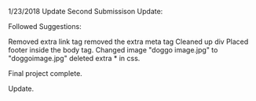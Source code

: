 1/23/2018 Update
Second Submissison Update:

Followed Suggestions:

Removed extra link tag
removed the extra meta tag
Cleaned up div
Placed footer inside the body tag.
Changed image "doggo image.jpg" to "doggoimage.jpg"
deleted extra * in css.

Final project complete. 

Update.